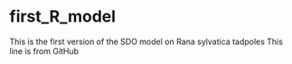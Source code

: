 # first_R_model
This is the first version of the SDO model on Rana sylvatica tadpoles
This line is from GitHub
